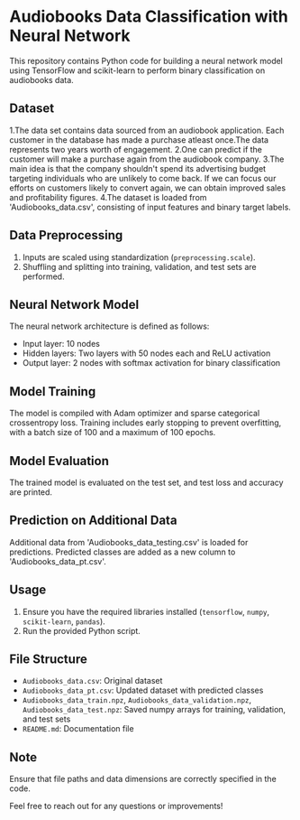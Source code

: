 # Audiobooks Data Classification with Neural Network

This repository contains Python code for building a neural network model using TensorFlow and scikit-learn to perform binary classification on audiobooks data.

## Dataset

1.The data set contains data sourced from an audiobook application. Each customer in the database has made a purchase atleast once.The data represents two years worth of engagement.
2.One can predict if the customer will make a purchase again from the audiobook company.
3.The main idea is that the company shouldn't spend its advertising budget targeting individuals who are unlikely to come back. If we can focus our efforts on customers likely to convert again, we can obtain improved sales and profitability figures.
4.The dataset is loaded from 'Audiobooks_data.csv', consisting of input features and binary target labels.

## Data Preprocessing

1. Inputs are scaled using standardization (`preprocessing.scale`).
2. Shuffling and splitting into training, validation, and test sets are performed.

## Neural Network Model

The neural network architecture is defined as follows:

- Input layer: 10 nodes
- Hidden layers: Two layers with 50 nodes each and ReLU activation
- Output layer: 2 nodes with softmax activation for binary classification

## Model Training

The model is compiled with Adam optimizer and sparse categorical crossentropy loss. Training includes early stopping to prevent overfitting, with a batch size of 100 and a maximum of 100 epochs.

## Model Evaluation

The trained model is evaluated on the test set, and test loss and accuracy are printed.

## Prediction on Additional Data

Additional data from 'Audiobooks_data_testing.csv' is loaded for predictions. Predicted classes are added as a new column to 'Audiobooks_data_pt.csv'.

## Usage

1. Ensure you have the required libraries installed (`tensorflow`, `numpy`, `scikit-learn`, `pandas`).
2. Run the provided Python script.

## File Structure

- `Audiobooks_data.csv`: Original dataset
- `Audiobooks_data_pt.csv`: Updated dataset with predicted classes
- `Audiobooks_data_train.npz`, `Audiobooks_data_validation.npz`, `Audiobooks_data_test.npz`: Saved numpy arrays for training, validation, and test sets
- `README.md`: Documentation file

## Note

Ensure that file paths and data dimensions are correctly specified in the code.

Feel free to reach out for any questions or improvements!
